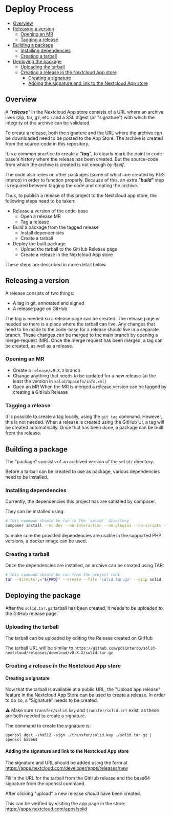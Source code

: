 # Deploy Process

<!-- toc -->

- [Overview](#overview)
- [Releasing a version](#releasing-a-version)
  - [Opening an MR](#opening-an-mr)
  - [Tagging a release](#tagging-a-release)
- [Building a package](#building-a-package)
  - [Installing dependencies](#installing-dependencies)
  - [Creating a tarball](#creating-a-tarball)
- [Deploying the package](#deploying-the-package)
  - [Uploading the tarball](#uploading-the-tarball)
  - [Creating a release in the Nextcloud App store](#creating-a-release-in-the-nextcloud-app-store)
    - [Creating a signature](#creating-a-signature)
    - [Adding the signature and link to the Nextcloud App store](#adding-the-signature-and-link-to-the-nextcloud-app-store)

<!-- tocstop -->

## Overview

A _"**release**"_ in the Nextcloud App store consists of a URL where an archive lives (zip, tar, gz, etc.) and a SSL digest (or "signature") with which the integrity of the archive can be validated.

To create a release, both the signature and the URL where the archive can be downloaded need to be posted to the App Store.
The archive is created from the source-code in this repository.

It is a common practice to create a _"**tag**"_, to clearly mark the point in code-base's history where the release has been created.
But the source-code from which the archive is created is not enough _by itself_.

The code also relies on other packages (some of which are created by PDS Interop) in order to function properly.
Because of this, an extra _"**build**"_ step is required between tagging the code and creating the archive.

Thus, to publish a release of this project to the Nextcloud app store, the following steps need to be taken:

- Release a version of the code-base
  - Open a release MR
  - Tag a release
- Build a package from the tagged release
  - Install dependencies
  - Create a tarball
- Deploy the built package
  - Upload the tarball to the GitHub Release page
  - Create a release in the Nextcloud App store

These steps are described in more detail below.

## Releasing a version

A release consists of two things:

- A tag in git, annotated and signed
- A release page on GitHub

The tag is needed so a release page can be created. The release page is needed so there is a place where the tarball can live.
Any changes that need to be made to the code-base for a release should live in a separate branch.
These changes can be merged to the main branch by opening a merge-request (MR).
Once the merge request has been merged, a tag can be created, as well as a release.

### Opening an MR

- Create a `release/v0.X.X` branch
- Change anything that needs to be updated for a new release (at the least the version in `solid/appinfo/info.xml`)
- Open an MR
When the MR is merged a release version can be tagged by creating a GitHub Release

### Tagging a release

It is possible to create a tag locally, using the `git tag` command.
However, this is not needed. When a release is created using the GitHub UI, a tag will be created automatically.
Once that has been done, a package can be built from the release.

## Building a package

The "package" consists of an archived version of the `solid/` directory.

Before a tarball can be created to use as package, various dependencies need to be installed.

### Installing dependencies

Currently, the dependencies this project has are satisfied by composer.

They can be installed using:

```sh
# This command should be run in the `solid/` directory
composer install --no-dev --no-interaction --no-plugins --no-scripts --prefer-dist
```

to make sure the provided dependencies are usable in the supported PHP versions, a docker image can be used.

### Creating a tarball

Once the dependencies are installed, an archive can be created using TAR:

```sh
# This command should be run from the project root
tar --directory="${PWD}" --create --file 'solid.tar.gz' --gzip solid
```

## Deploying the package

After the `solid.tar.gz` tarball has been created, it needs to be uploaded to the GitHub release page.

### Uploading the tarball

The tarball can be uploaded by editing the Release created on GitHub

The tarball URL will be similar to `https://github.com/pdsinterop/solid-nextcloud/releases/download/v0.X.X/solid.tar.gz`

### Creating a release in the Nextcloud App store

#### Creating a signature

Now that the tarball is available at a public URL, the "Upload app release" feature in the Nextcloud App Store can be used to create a release. In order to do so, a "Signature" needs to be created.

⚠ Make sure `transfer/solid.key` and `transfer/solid.crt` exist, as these are both needed to create a signature.

The command to create the signature is:

```
openssl dgst -sha512 -sign ./transfer/solid.key ./solid.tar.gz | openssl base64
```

#### Adding the signature and link to the Nextcloud App store

The signature and URL should be added using the form at https://apps.nextcloud.com/developer/apps/releases/new

Fill in the URL for the tarball from the GitHub release and the base64 signature from the openssl command.

After clicking "upload" a new release _should_ have been created.

This can be verified by visiting the app page in the store: https://apps.nextcloud.com/apps/solid
